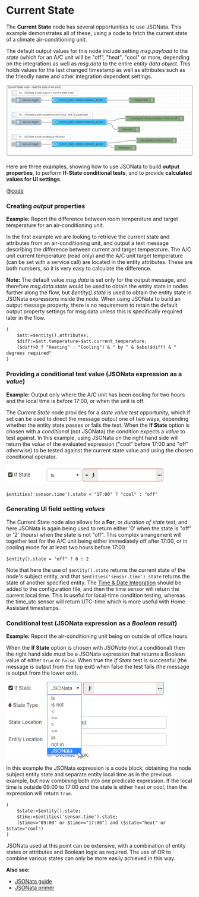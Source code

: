 # Current State

The **Current State** node has several opportunities to use JSONata. This example demonstrates all of these, using a node to fetch the current state of a climate air-conditioning unit.

The default output values for this node include setting _msg.payload_ to the _state_ (which for an A/C unit will be "off", "heat", "cool" or more, depending on the integration) as well as _msg.data_ to the entire _entity data object_. This holds values for the last changed timestamp as well as attributes such as the friendly name and other integration dependent settings.

![screenshot](./images/jsonata_2_1.png)

Here are three examples, showing how to use JSONata to build **output properties**, to perform **If-State conditional tests**, and to provide **calculated values for UI settings**.

@[code](@examples/cookbook/jsonata-examples/current-state.json)

### Creating _output_ properties

**Example:** Report the difference between room temperature and target temperature for an air-conditioning unit.

In the first example we are looking to retrieve the current state and attributes from an air-conditioning unit, and output a text message describing the difference between current and target temperature. The A/C unit current temperature (read only) and the A/C unit target temperature (can be set with a service call) are located in the entity attributes. These are both numbers, so it is very easy to calculate the difference.

**Note:** The default value _msg.data_ is set only for the output message, and therefore _msg.data.state_ would be used to obtain the entity state in nodes further along the flow, but _$entity().state_ is used to obtain the entity state in JSONata expressions inside the node. When using JSONata to build an output message property, there is no requirement to retain the default output property settings for msg.data unless this is specifically required later in the flow.

```
(
    $att:=$entity().attributes;
    $diff:=$att.temperature-$att.current_temperature;
    ($diff>0 ? "Heating" : "Cooling") & " by " & $abs($diff) & " degrees required"
)
```

### Providing a conditional test value (JSONata expression as a _value_)

**Example:** Output only where the A/C unit has been cooling for two hours and the local time is before 17:00, or when the unit is off.

The _Current State_ node provides for a _state value test_ opportunity, which if set can be used to direct the message output one of two ways, depending whether the entity state passes or fails the test. When the **If State** option is chosen with a _conditional_ (not JSONata) the condition expects a _value_ to test against. In this example, using JSONata on the right hand side will return the _value_ of the evaluated expression ("cool" before 17:00 and "off" otherwise) to be tested against the current state value and using the chosen conditional operator.

![screenshot](./images/jsonata_value.png)

```
$entities('sensor.time').state < "17:00" ? "cool" : "off"
```

### Generating UI field setting _values_

The Current State node also allows for a **For**, or _duration of state_ test, and here JSONata is again being used to return either '0' when the state is "off" or '2' (hours) when the state is not "off". This complex arrangement will together test for the A/C unit being either immediately off after 17:00, or in cooling mode for at least two hours before 17:00.

```
$entity().state = "off" ? 0 : 2
```

Note that here the use of `$entity().state` returns the current state of the node's subject entity, and that `$entities('sensor.time').state` returns the state of another specified entity. The [Time & Date Integration](https://www.home-assistant.io/integrations/time_date/) should be added to the configuration file, and then the time sensor will return the current local time. This is useful for local-time condition testing, whereas the time_utc sensor will return UTC-time which is more useful with Home Assistant timestamps.

### Conditional test (JSONata expression as a _Boolean result_)

**Example:** Report the air-conditioning unit being on outside of office hours.

When the **If State** option is chosen with _JSONata_ (not a conditional) then the right hand side must be a JSONata expression that returns a Boolean value of either `true` or `false`. When true the _If State_ test is successful (the message is output from the top exit) when false the test fails (the message is output from the lower exit).

![screenshot](./images/jsonata_boolean.png)

In this example the JSONata expression is a code block, obtaining the node subject entity state and separate entity local time as in the previous example, but now combining both into one predicate expression. If the local time is outside 09:00 to 17:00 _and_ the state is either heat _or_ cool, then the expression will return `true`.

```
(
    $state:=$entity().state;
    $time:=$entities('sensor.time').state;
    ($time<="09:00" or $time>="17:00") and ($state="heat" or $state="cool")
)
```

JSONata used at this point can be extensive, with a combination of entity states or attributes and Boolean logic as required. The use of OR to combine various states can only be more easily achieved in this way.

**Also see:**

- [JSONata guide](../../guide/jsonata/)
- [JSONata primer](../../guide/jsonata/jsonata-primer.md)
